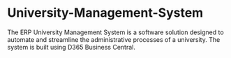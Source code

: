 # University-Management-System
The ERP University Management System is a software solution designed to automate and streamline the administrative processes of a university. The system is built using D365 Business Central.
